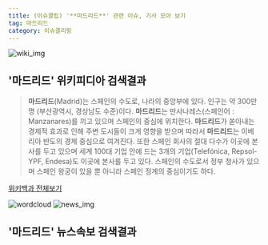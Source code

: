 ```yaml
---
title: (이슈클립) '**마드리드**' 관련 이슈, 기사 모아 보기
tag: 마드리드
category: 이슈클리핑
---
```

![wiki_img](https://user-images.githubusercontent.com/42597476/44503234-41136a80-a6d0-11e8-9071-6fc6418eafe4.png)
## **'**마드리드**'** 위키피디아 검색결과
>**마드리드**(Madrid)는 스페인의 수도로, 나라의 중앙부에 있다. 인구는 약 300만 명 (부산광역시, 경상남도 수준)이다. **마드리드**는 만사나레스(스페인어 : Manzanares)를 끼고 있으며 스페인의 중심에 위치한다. **마드리드**가 쏟아내는 경제적 효과로 인해 주변 도시들이 크게 영향을 받으며 따라서 **마드리드**는 이베리아 반도의 경제 중심으로 여겨진다. 또한 스페인 회사의 절대 다수가 이곳에 본사를 두고 있으며 세계 100대 기업 안에 드는 3개의 기업(Telefónica, Repsol-YPF, Endesa)도 이곳에 본사를 두고 있다. 스페인의 수도로서 정부 청사가 있으며 스페인 왕궁이 있을 뿐 아니라 스페인 정계의 중심이기도 하다.

<a href="https://ko.wikipedia.org/wiki/마드리드" target="_blank">위키백과 전체보기</a>

![wordcloud](https://s3.ap-northeast-2.amazonaws.com/lyrics101-wordcloud/2018-09-23-1537646669.png)
![news_img](https://user-images.githubusercontent.com/42597476/44507050-1206f400-a6e4-11e8-8d98-7ffbfebb353f.png)
## **'**마드리드**'** 뉴스속보 검색결과


